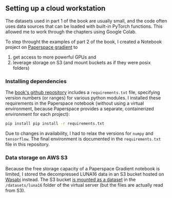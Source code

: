 ## Setting up a cloud workstation    

The datasets used in part 1 of the book are usually small, 
and the code often uses data sources that can be loaded with
built-in PyTorch functions. This allowed me to work through
the chapters using Google Colab.

To step throught the examples of part 2 of the book, I created a 
Notebook project on [Paperspace gradient](https://www.paperspace.com/)
to

1. get access to more powerful GPUs and
2. leverage storage on S3 (and mount buckets as if they were posix folders)
 
### Installing dependencies

The [book's github repository](https://github.com/deep-learning-with-pytorch/dlwpt-code)
includes a `requirements.txt` file, specifying version numbers (or ranges) for
various python modules. I installed these requirements in the Paperspace
notebook (without using a virtual environment, because Paperspace provides a
separate, containerized environment for each project):

```bash
pip install pip install -r requirements.txt
```

Due to changes in availability, I had to relax the versions for `numpy` and
`tensorflow`. The final environment is documented in the `requirements.txt`
file in this repository.

### Data storage on AWS S3

Because the free storage capacity of a Paperspace Gradient notebook is limited,
I stored the decompressed LUNA16 data in an S3 bucket hosted on 
[Wasabi](https://wasabi.com/)
instead. The S3 bucket
[is mounted as a dataset](https://docs.paperspace.com/gradient/data/#configure-your-storage-bucket) 
in the `/datasets/luna16` folder of the virtual server (but the files are
actually read from S3).

